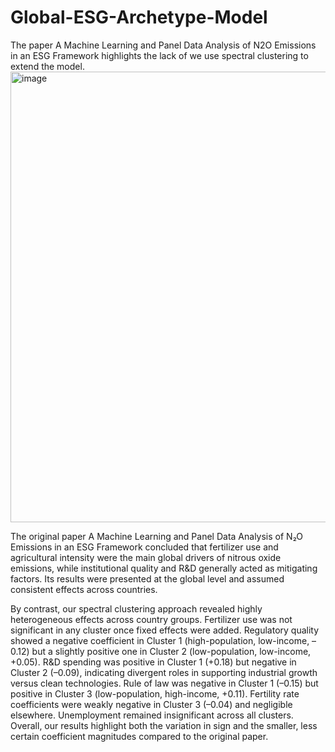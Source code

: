 ﻿# Global-ESG-Archetype-Model

The paper A Machine Learning and Panel Data Analysis of N2O Emissions in an ESG Framework highlights the lack of we use spectral clustering to extend the model. 
<img width="1484" height="721" alt="image" src="https://github.com/user-attachments/assets/cf5ff1d2-f288-4ea7-aa5d-91c11a295957" />

The original paper A Machine Learning and Panel Data Analysis of N₂O Emissions in an ESG Framework concluded that fertilizer use and agricultural intensity were the main global drivers of nitrous oxide emissions, while institutional quality and R&D generally acted as mitigating factors. Its results were presented at the global level and assumed consistent effects across countries.

By contrast, our spectral clustering approach revealed highly heterogeneous effects across country groups. Fertilizer use was not significant in any cluster once fixed effects were added. Regulatory quality showed a negative coefficient in Cluster 1 (high-population, low-income, –0.12) but a slightly positive one in Cluster 2 (low-population, low-income, +0.05). R&D spending was positive in Cluster 1 (+0.18) but negative in Cluster 2 (–0.09), indicating divergent roles in supporting industrial growth versus clean technologies. Rule of law was negative in Cluster 1 (–0.15) but positive in Cluster 3 (low-population, high-income, +0.11). Fertility rate coefficients were weakly negative in Cluster 3 (–0.04) and negligible elsewhere. Unemployment remained insignificant across all clusters. Overall, our results highlight both the variation in sign and the smaller, less certain coefficient magnitudes compared to the original paper.

